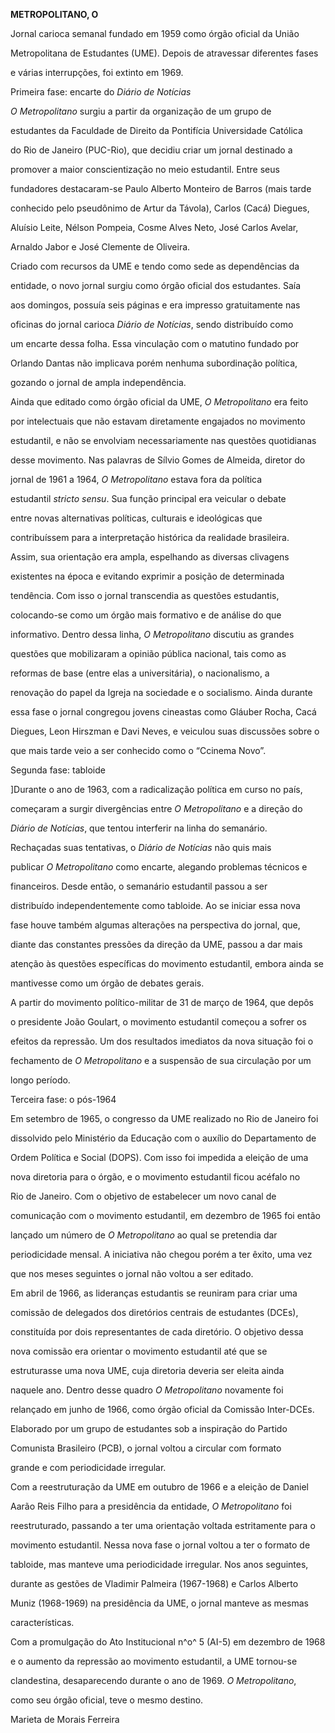 **METROPOLITANO, O**



Jornal carioca semanal fundado em 1959 como órgão oficial da União

Metropolitana de Estudantes (UME). Depois de atravessar diferentes fases

e várias interrupções, foi extinto em 1969.



Primeira fase: encarte do *Diário de Notícias*



*O Metropolitano* surgiu a partir da organização de um grupo de

estudantes da Faculdade de Direito da Pontifícia Universidade Católica

do Rio de Janeiro (PUC-Rio), que decidiu criar um jornal destinado a

promover a maior conscientização no meio estudantil. Entre seus

fundadores destacaram-se Paulo Alberto Monteiro de Barros (mais tarde

conhecido pelo pseudônimo de Artur da Távola), Carlos (Cacá) Diegues,

Aluísio Leite, Nélson Pompeia, Cosme Alves Neto, José Carlos Avelar,

Arnaldo Jabor e José Clemente de Oliveira.



Criado com recursos da UME e tendo como sede as dependências da

entidade, o novo jornal surgiu como órgão oficial dos estudantes. Saía

aos domingos, possuía seis páginas e era impresso gratuitamente nas

oficinas do jornal carioca *Diário de Notícias*, sendo distribuído como

um encarte dessa folha. Essa vinculação com o matutino fundado por

Orlando Dantas não implicava porém nenhuma subordinação política,

gozando o jornal de ampla independência.



Ainda que editado como órgão oficial da UME, *O Metropolitano* era feito

por intelectuais que não estavam diretamente engajados no movimento

estudantil, e não se envolviam necessariamente nas questões quotidianas

desse movimento. Nas palavras de Sílvio Gomes de Almeida, diretor do

jornal de 1961 a 1964, *O Metropolitano* estava fora da política

estudantil *stricto sensu*. Sua função principal era veicular o debate

entre novas alternativas políticas, culturais e ideológicas que

contribuíssem para a interpretação histórica da realidade brasileira.

Assim, sua orientação era ampla, espelhando as diversas clivagens

existentes na época e evitando exprimir a posição de determinada

tendência. Com isso o jornal transcendia as questões estudantis,

colocando-se como um órgão mais formativo e de análise do que

informativo. Dentro dessa linha, *O Metropolitano* discutiu as grandes

questões que mobilizaram a opinião pública nacional, tais como as

reformas de base (entre elas a universitária), o nacionalismo, a

renovação do papel da Igreja na sociedade e o socialismo. Ainda durante

essa fase o jornal congregou jovens cineastas como Gláuber Rocha, Cacá

Diegues, Leon Hirszman e Davi Neves, e veiculou suas discussões sobre o

que mais tarde veio a ser conhecido como o “Ccinema Novo”.



Segunda fase: tabloide



]Durante o ano de 1963, com a radicalização política em curso no país,

começaram a surgir divergências entre *O Metropolitano* e a direção do

*Diário de Notícias*, que tentou interferir na linha do semanário.

Rechaçadas suas tentativas, o *Diário de Notícias* não quis mais

publicar *O Metropolitano* como encarte, alegando problemas técnicos e

financeiros. Desde então, o semanário estudantil passou a ser

distribuído independentemente como tabloide. Ao se iniciar essa nova

fase houve também algumas alterações na perspectiva do jornal, que,

diante das constantes pressões da direção da UME, passou a dar mais

atenção às questões específicas do movimento estudantil, embora ainda se

mantivesse como um órgão de debates gerais.



A partir do movimento político-militar de 31 de março de 1964, que depôs

o presidente João Goulart, o movimento estudantil começou a sofrer os

efeitos da repressão. Um dos resultados imediatos da nova situação foi o

fechamento de *O Metropolitano* e a suspensão de sua circulação por um

longo período.



Terceira fase: o pós-1964



Em setembro de 1965, o congresso da UME realizado no Rio de Janeiro foi

dissolvido pelo Ministério da Educação com o auxílio do Departamento de

Ordem Política e Social (DOPS). Com isso foi impedida a eleição de uma

nova diretoria para o órgão, e o movimento estudantil ficou acéfalo no

Rio de Janeiro. Com o objetivo de estabelecer um novo canal de

comunicação com o movimento estudantil, em dezembro de 1965 foi então

lançado um número de *O Metropolitano* ao qual se pretendia dar

periodicidade mensal. A iniciativa não chegou porém a ter êxito, uma vez

que nos meses seguintes o jornal não voltou a ser editado.



Em abril de 1966, as lideranças estudantis se reuniram para criar uma

comissão de delegados dos diretórios centrais de estudantes (DCEs),

constituída por dois representantes de cada diretório. O objetivo dessa

nova comissão era orientar o movimento estudantil até que se

estruturasse uma nova UME, cuja diretoria deveria ser eleita ainda

naquele ano. Dentro desse quadro *O Metropolitano* novamente foi

relançado em junho de 1966, como órgão oficial da Comissão Inter-DCEs.

Elaborado por um grupo de estudantes sob a inspiração do Partido

Comunista Brasileiro (PCB), o jornal voltou a circular com formato

grande e com periodicidade irregular.



Com a reestruturação da UME em outubro de 1966 e a eleição de Daniel

Aarão Reis Filho para a presidência da entidade, *O Metropolitano* foi

reestruturado, passando a ter uma orientação voltada estritamente para o

movimento estudantil. Nessa nova fase o jornal voltou a ter o formato de

tabloide, mas manteve uma periodicidade irregular. Nos anos seguintes,

durante as gestões de Vladimir Palmeira (1967-1968) e Carlos Alberto

Muniz (1968-1969) na presidência da UME, o jornal manteve as mesmas

características.



Com a promulgação do Ato Institucional n^o^ 5 (AI-5) em dezembro de 1968

e o aumento da repressão ao movimento estudantil, a UME tornou-se

clandestina, desaparecendo durante o ano de 1969. *O Metropolitano*,

como seu órgão oficial, teve o mesmo destino.



Marieta de Morais Ferreira



